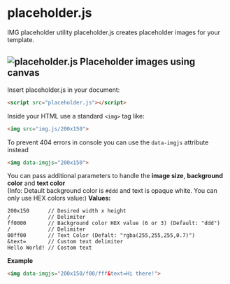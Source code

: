 # placeholder.js
IMG placeholder utility
placeholder.js creates placeholder images for your template.

![placeholder.js Placeholder images using canvas](http://i.imgur.com/fYCYFxf.png)
---

Insert placeholder.js in your document:

```html
<script src="placeholder.js"></script>
```

Inside your HTML use a standard `<img>` tag like:
```html
<img src="img.js/200x150">
````

To prevent 404 errors in console you can use the `data-imgjs` attribute instead
```html
<img data-imgjs="200x150">
````

You can pass additional parameters to handle the **image size**, **background color** and **text color**  
(Info: Detault background color is `#ddd` and text is opaque white. You can only use HEX colors value:)
**Values:**  
```
200x150      // Desired width x height
/            // Delimiter
ff0000       // Background color HEX value (6 or 3) (Default: "ddd")
/            // Delimiter
00ff00       // Text Color (Defalt: "rgba(255,255,255,0.7)")
&text=       // Custom text delimiter
Hello World! // Costom text
```
**Example**  

```html
<img data-imgjs="200x150/f00/fff&text=Hi there!">
````
